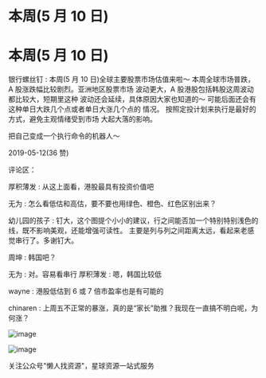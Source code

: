 # 本周(5 月 10 日)

# 本周(5 月 10 日)

银行螺丝钉 : 本周(5 月 10 日)全球主要股票市场估值来啦～ 本周全球市场普跌，A 股涨跌幅比较剧烈。亚洲地区股票市场 波动更大，A 股港股包括韩股这周波动都比较大，短期里这种 波动还会延续，具体原因大家也知道的～ 可能后面还会有这种单日大跌几个点或者单日大涨几个点的 情况。 按照定投计划来执行是最好的方式，避免主观情绪受到市场 大起大落的影响。

把自己变成一个执行命令的机器人～

2019-05-12(36 赞)

评论区：

厚积薄发 : 从这上面看，港股最具有投资价值吧

无为 : 怎么看低估和高估，要不要也用绿色、橙色、红色区别出来？

幼儿园的孩子 : 钉大，这个图提个小小的建议，行之间能否加一个特别特别浅色的线，既不影响美观，还能增强可读性。 主要是列与列之间距离太远，看起来老感觉串行了。多谢钉大。

周坤 : 韩国吧？

无为 : 对。容易看串行 厚积薄发 : 嗯，韩国比较低

wayne : 港股低估到 6 或 7 倍市盈率也是有可能的

chinaren : 上周五不正常的暴涨，真的是“家长”助推？我现在一直搞不明白呢，为何涨？

![image](img/Image_236.png)

![image](img/Image_237.png)

关注公众号"懒人找资源"，星球资源一站式服务